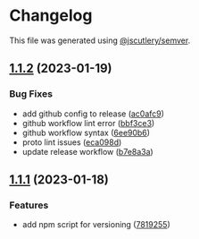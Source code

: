 # Changelog

This file was generated using [@jscutlery/semver](https://github.com/jscutlery/semver).

## [1.1.2](https://github.com/sei-protocol/sei-js/compare/v1.1.1...v1.1.2) (2023-01-19)

### Bug Fixes

- add github config to release ([ac0afc9](https://github.com/sei-protocol/sei-js/commit/ac0afc98762af37a8d74636013bc533aa8711ee4))
- github workflow lint error ([bbf3ce3](https://github.com/sei-protocol/sei-js/commit/bbf3ce39f831ff38827eeb8c18dff29d14afed01))
- github workflow syntax ([6ee90b6](https://github.com/sei-protocol/sei-js/commit/6ee90b622b6389b9f19ffde71583b187314a441a))
- proto lint issues ([eca098d](https://github.com/sei-protocol/sei-js/commit/eca098d39b3269c4fa2434e8436b0ffc97158308))
- update release workflow ([b7e8a3a](https://github.com/sei-protocol/sei-js/commit/b7e8a3a75841b2ca19f86697d4e0101538979784))

## [1.1.1](https://github.com/sei-protocol/sei-js/compare/v1.1.0...v1.1.1) (2023-01-18)

### Features

- add npm script for versioning ([7819255](https://github.com/sei-protocol/sei-js/commit/781925548d71d0d2e15636991dfa174b10014e19))
